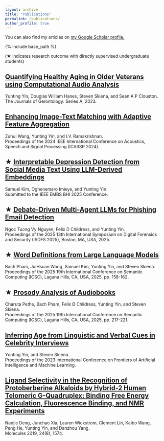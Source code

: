 ```yaml
---
layout: archive
title: "Publications"
permalink: /publications/
author_profile: true
---
```

You can also find my articles on <u><a href="https://scholar.google.com/citations?user=kmLgZRQAAAAJ&hl=en&authuser=2&oi=ao" target="_blank">my Google Scholar profile</a>.</u>

{% include base_path %}

<!--- {% for post in site.publications reversed %} {% include archive-single.html %} {% endfor %} -->

<p>(★ indicates research outcome with directly supervised undergraduate students)</p>

<h2> <a href="https://pubmed.ncbi.nlm.nih.gov/37366320/" target="_blank" rel="noopener noreferrer"> Quantifying Healthy Aging in Older Veterans using Computational Audio Analysis </a></h2>
<p> Yunting Yin, Douglas William Hanes, Steven Skiena, and Sean A P Clouston. <br>
The Journals of Gerontology: Series A, 2023. </p>

<h2> <a href="https://ieeexplore.ieee.org/document/10446913" target="_blank" rel="noopener noreferrer"> Enhancing Image-Text Matching with Adaptive Feature Aggregation </a></h2>
<p> Zuhui Wang, Yunting Yin, and I.V. Ramakrishnan. <br>
Proceedings of the 2024 IEEE International Conference on Acoustics, Speech and Signal Processing (ICASSP 2024). </p>

<h2> ★ <a href="https://arxiv.org/abs/2506.06616" target="_blank" rel="noopener noreferrer"> Interpretable Depression Detection from Social Media Text Using LLM-Derived Embeddings </a></h2>
<p> Samuel Kim, Oghenemaro Imieye, and Yunting Yin. <br>
Submitted to the IEEE EMBS BHI 2025 Conference. </p>

<h2> ★ <a href="https://ieeexplore.ieee.org/document/11012014" target="_blank" rel="noopener noreferrer"> Debate-Driven Multi-Agent LLMs for Phishing Email Detection </a></h2>
<p> Ngoc Tuong Vy Nguyen, Felix D Childress, and Yunting Yin. <br>
Proceedings of the 2025 13th International Symposium on Digital Forensics and Security (ISDFS 2025), Boston, MA, USA, 2025. </p>

<h2> ★ <a href="https://ieeexplore.ieee.org/document/11036288" target="_blank" rel="noopener noreferrer">Word Definitions from Large Language Models </a></h2>
<p> Bach Pham, JuiHsuan Wong, Samuel Kim, Yunting Yin, and Steven Skiena. <br>
Proceedings of the 2025 19th International Conference on Semantic Computing (ICSC), Laguna Hills, CA, USA, 2025, pp. 158-162. </p>

<h2> ★ <a href="https://ieeexplore.ieee.org/document/11036320" target="_blank" rel="noopener noreferrer">Prosody Analysis of Audiobooks </a></h2>
<p> Charuta Pethe, Bach Pham, Felix D Childress, Yunting Yin, and Steven Skiena. <br>
Proceedings of the 2025 19th International Conference on Semantic Computing (ICSC), Laguna Hills, CA, USA, 2025, pp. 217-221. </p>

<h2> <a href="https://dl.acm.org/doi/10.1145/3616901.3616902" target="_blank" rel="noopener noreferrer"> Inferring Age from Linguistic and Verbal Cues in Celebrity Interviews </a></h2>
<p> Yunting Yin, and Steven Skiena. <br>
Proceedings of the 2023 International Conference on Frontiers of Artificial Intelligence and Machine Learning. </p>

<h2> <a href="https://pubmed.ncbi.nlm.nih.gov/31010072/" target="_blank" rel="noopener noreferrer"> Ligand Selectivity in the Recognition of Protoberberine Alkaloids by Hybrid-2 Human Telomeric G-Quadruplex: Binding Free Energy Calculation, Fluorescence Binding, and NMR Experiments </a></h2>
<p> Nanjie Deng, Junchao Xia, Lauren Wickstrom, Clement Lin, Kaibo Wang, Peng He, Yunting Yin, and Danzhou Yang. <br>
Molecules 2019, 24(8), 1574. </p>
